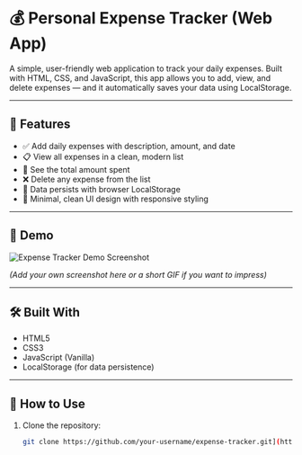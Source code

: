 # 💰 Personal Expense Tracker (Web App)

A simple, user-friendly web application to track your daily expenses. Built with HTML, CSS, and JavaScript, this app allows you to add, view, and delete expenses — and it automatically saves your data using LocalStorage.

---

## 🌟 Features

- ✅ Add daily expenses with description, amount, and date
- 📋 View all expenses in a clean, modern list
- 💸 See the total amount spent
- ❌ Delete any expense from the list
- 💾 Data persists with browser LocalStorage
- 🧼 Minimal, clean UI design with responsive styling

---

## 📸 Demo

![Expense Tracker Demo Screenshot](screenshot.png)

*(Add your own screenshot here or a short GIF if you want to impress)*

---

## 🛠️ Built With

- HTML5
- CSS3
- JavaScript (Vanilla)
- LocalStorage (for data persistence)

---

## 🧪 How to Use

1. Clone the repository:
   ```bash
   git clone https://github.com/your-username/expense-tracker.git](https://github.com/chalana05/Personal-Expense-Tracker
